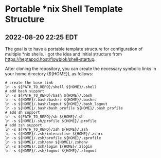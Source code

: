# Portable *nix Shell Template Structure

## 2022-08-20 22:25 EDT

The goal is to have a portable template structure for configuration of multiple *nix shells.  I got the idea and initial structure from https://heptapod.host/flowblok/shell-startup.

After cloning the repository, you can create the necessary symbolic links in your home directory (${HOME}), as follows:

```shell
# create the base link
ln -s ${PATH_TO_REPO}/shell ${HOME}/.shell
# add bash support
ln -s ${PATH_TO_REPO}/bash ${HOME}/.bash
ln -s ${HOME}/.bash/bashrc ${HOME}/.bashrc
ln -s ${HOME}/.bash/logout ${HOME}/.bash_logout
ln -s ${HOME}/.bash/bash_profile ${HOME}/.bash_profile
# add sh support
ln -s ${PATH_TO_REPO}/sh ${HOME}/.sh
ln -s ${HOME}/.sh/profile ${HOME}/.profile
# add zsh support
ln -s ${PATH_TO_REPO}/zsh ${HOME}/.zsh
ln -s ${HOME}/.zsh/interactive ${HOME}/.zshrc
ln -s ${HOME}/.zsh/profile ${HOME}/.zprofile
ln -s ${HOME}/.zsh/env ${HOME}/.zshenv
ln -s ${HOME}/.zsh/login ${HOME}/.zlogin
ln -s ${HOME}/.zsh/logout ${HOME}/.zlogout
```


